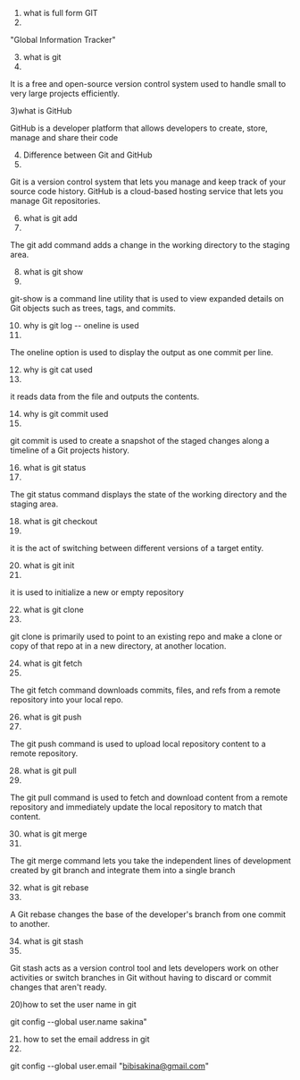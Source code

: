1) what is full form GIT
2) 
 "Global Information Tracker"

3) what is git
4) 
 It is a free and open-source version control system used to handle small to very large projects efficiently.

3)what is GitHub

 GitHub is a developer platform that allows developers to create, store, manage and share their code

4) Difference between Git and GitHub
5) 
 Git is a version control system that lets you manage and keep track of your source code history.
 GitHub is a cloud-based hosting service that lets you manage Git repositories.

6) what is git add
7) 
 The git add command adds a change in the working directory to the staging area.

8) what is git show
9) 
 git-show is a command line utility that is used to view expanded details on Git objects such as  trees, tags, and commits.

10) why is git log -- oneline is used
11) 
 The oneline option is used to display the output as one commit per line.

12) why is git cat used
13) 
 it reads data from the file and outputs the contents.

14) why is git commit used
15) 
 git commit is used to create a snapshot of the staged changes along a timeline of a Git projects history.

16) what is git status
17) 
 The git status command displays the state of the working directory and the staging area.

18) what is git checkout
19) 
 it is  the act of switching between different versions of a target entity.

20) what is git init
21) 
 it is used to initialize a new or empty repository

22) what is git clone
23) 
 git clone is primarily used to point to an existing repo and make a clone or copy of that repo at in a new directory, at another location.

24) what is git fetch
25) 
 The git fetch command downloads commits, files, and refs from a remote repository into your local repo.

26) what is git push
27) 
 The git push command is used to upload local repository content to a remote repository.

28) what is git pull
29) 
 The git pull command is used to fetch and download content from a remote repository and immediately update the local repository to match that content.

30) what is git merge
31) 
 The git merge command lets you take the independent lines of development created by git branch and integrate them into a single branch

32) what is git rebase
33) 
 A Git rebase changes the base of the developer's branch from one commit to another.

34) what is git stash
35) 
 Git stash acts as a version control tool and lets developers work on other activities or switch branches in Git without having to discard or commit changes that aren't ready.

20)how to set the user name in git

 git config --global user.name sakina"

21) how to set the email address in git
22) 
 git config --global user.email "bibisakina@gmail.com"
